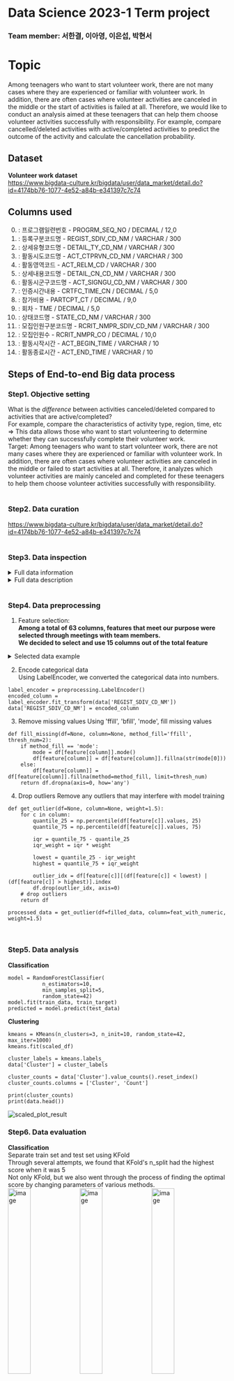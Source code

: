 # Data Science 2023-1 Term project
### Team member: 서한결, 이아영, 이은섭, 박현서

# Topic
Among teenagers who want to start volunteer work, there are not many cases where they are experienced or familiar with volunteer work. In addition, there are often cases where volunteer activities are canceled in the middle or the start of activities is failed at all. Therefore, we would like to conduct an analysis aimed at these teenagers that can help them choose volunteer activities successfully with responsibility. For example, compare cancelled/deleted activities with active/completed activities to predict the outcome of the activity and calculate the cancellation probability.

## Dataset
**Volunteer work dataset**</br>
https://www.bigdata-culture.kr/bigdata/user/data_market/detail.do?id=4174bb76-1077-4e52-a84b-e341397c7c74

## Columns used
0. : 프로그램일련번호 - PROGRM_SEQ_NO / DECIMAL / 12,0
1. : 등록구분코드명 - REGIST_SDIV_CD_NM / VARCHAR / 300
2. : 상세유형코드명 - DETAIL_TY_CD_NM / VARCHAR / 300
3. : 활동시도코드명 - ACT_CTPRVN_CD_NM / VARCHAR / 300
4. : 활동영역코드 - ACT_RELM_CD / VARCHAR / 300
5. : 상세내용코드명 - DETAIL_CN_CD_NM / VARCHAR / 300
6. : 활동시군구코드명 - ACT_SIGNGU_CD_NM / VARCHAR / 300
7. : 인증시간내용 - CRTFC_TIME_CN / DECIMAL / 5,0
8. : 참가비용 - PARTCPT_CT / DECIMAL / 9,0
9. : 회차 - TME / DECIMAL / 5,0
10. : 상태코드명 - STATE_CD_NM / VARCHAR / 300
11. : 모집인원구분코드명 - RCRIT_NMPR_SDIV_CD_NM / VARCHAR / 300
12. : 모집인원수 - RCRIT_NMPR_CO / DECIMAL / 10,0
13. : 활동시작시간 - ACT_BEGIN_TIME / VARCHAR / 10
14. : 활동종료시간 - ACT_END_TIME / VARCHAR / 10

## Steps of End-to-end Big data process
### Step1. Objective setting
What is the _difference_ between activities canceled/deleted compared to activities that are active/completed? </br>
For example, compare the characteristics of activity type, region, time, etc </br>
=> This data allows those who want to start volunteering to determine whether they can successfully complete their volunteer work. </br>
Target: Among teenagers who want to start volunteer work, there are not many cases where they are experienced or familiar with volunteer work. In addition, there are often cases where volunteer activities are canceled in the middle or failed to start activities at all. Therefore, it analyzes which volunteer activities are mainly canceled and completed for these teenagers to help them choose volunteer activities successfully with responsibility. 
</br></br>

### Step2. Data curation
https://www.bigdata-culture.kr/bigdata/user/data_market/detail.do?id=4174bb76-1077-4e52-a84b-e341397c7c74    
</br>

### Step3. Data inspection
<details>
  <summary>Full data information</summary>
  
Data columns (total 63 columns):    
| #   | Column                     | Non-Null Count | Dtype   |
| --- | ------                     | -------------- | -----   |
| 0   | PROGRM_SEQ_NO              | 211575         | int64   |
| 1   | PROGRM_NO_CN               | 211575         | object  |
| 2   | REGIST_SDIV_CD             | 211575         | int64   |
| 3   | REGIST_SDIV_CD_NM          | 211575         | object  |
| 4   | DETAIL_TY_CD               | 209415         | float64 |
| 5   | DETAIL_TY_CD_NM            | 209415         | object  |
| 6   | PROGRM_NM                  | 211575         | object  |
| 7   | MAIN_CN                    | 211557         | object  |
| 8   | ACT_PLACE_CN               | 211575         | object  |
| 9   | PRPARE_CN                  | 99472          | object  |
| 10  | REQST_POSBL_BEGIN_DE       | 211575         | int64   |
| 11  | REQST_POSBL_END_DE         | 211575         | int64   |
| 12  | CANCL_POSBL_BEGIN_DE       | 211575         | int64   |
| 13  | CANCL_POSBL_END_DE         | 211575         | int64   |
| 14  | UPDT_DT                    | 211575         | object  |
| 15  | ACT_CTPRVN_CD              | 211575         | int64   |
| 16  | ACT_CTPRVN_CD_NM           | 211575         | object  |
| 17  | ONE_TME_PROGRM_SEQ_NO      | 211575         | int64   |
| 18  | INSTT_SEQ_NO               | 211575         | int64   |
| 19  | INSTT_CLUB_SEQ_NO          | 211575         | int64   |
| 20  | ACT_RELM_CD_NM             | 211575         | int64   |
| 21  | ACT_RELM_CD                | 211575         | object  |
| 22  | DETAIL_CN_CD               | 209320         | float64 |
| 23  | DETAIL_CN_CD_NM            | 209320         | object  |
| 24  | BSNS_CD                    | 5              | float64 |
| 25  | BSNS_CD_NM                 | 5              | object  |
| 26  | REGIST_CTPRVN_CD           | 211575         | int64   |
| 27  | REGIST_CTPRVN_CD_NM        | 211575         | object  |
| 28  | ACT_SIGNGU_CD              | 211564         | float64 |
| 29  | ACT_SIGNGU_CD_NM           | 211564         | object  |
| 30  | CRTFC_TIME_CN              | 211575         | int64   |
| 31  | ACT_CN                     | 211574         | object  |
| 32  | REF_MTR_CN                 | 109016         | object  |
| 33  | PARTCPT_CT_AT              | 211575         | object  |
| 34  | PARTCPT_CT                 | 211575         | int64   |
| 35  | PARTCPT_CT_USE_DTLS        | 1133           | object  |
| 36  | TME                        | 211575         | int64   |
| 37  | GRP_SDIV_CD                | 989            | float64 |
| 38  | GRP_SDIV_CD_NM             | 989            | object  |
| 39  | GRP_INSTT_SEQ_NO           | 211575         | int64   |
| 40  | GRP_INSTT_CLUB_SEQ_NO      | 211575         | int64   |
| 41  | GRP_SCHUL_CD               | 1              | float64 |
| 42  | GRP_SCHUL_CD_NM            | 0              | float64 |
| 43  | GRP_NM                     | 982            | object  |
| 44  | NCSRY_COMPLT_AT            | 211575         | object  |
| 45  | STATE_CD                   | 211575         | int64   |
| 46  | STATE_CD_NM                | 211575         | object  |
| 47  | RCRIT_NMPR_SDIV_CD         | 211575         | int64   |
| 48  | RCRIT_NMPR_SDIV_CD_NM      | 211575         | object  |
| 49  | RCRIT_NMPR_CO              | 211575         | int64   |
| 50  | BEFORE_REQST_NO_CN         | 5              | object  |
| 51  | BEFORE_INSTT_CD            | 5              | object  |
| 52  | BEFORE_INSTT_CD_NM         | 0              | float64 |
| 53  | BEFORE_INSTT_ID_NM         | 5              | object  |
| 54  | BEFORE_CLUB_CD             | 0              | float64 |
| 55  | BEFORE_CLUB_CD_NM          | 0              | float64 |
| 56  | USE_AT                     | 211575         | object  |
| 57  | REGIST_DT                  | 211575         | object  |
| 58  | ACT_BEGIN_DT               | 211575         | int64   |
| 59  | ACT_BEGIN_TIME             | 211575         | object  |
| 60  | ACT_END_DT                 | 211575         | int64   |
| 61  | ACT_END_TIME               | 211575         | object  |
| 62  | VLNTWK_ACT_REGIST_AGRE_AT  | 211471         | object  |

*dtypes: float64(10), int64(22), object(31)*     
*memory usage: 101.7+ MB*
  
</details>

<details>
  <summary>Full data description</summary>
  
|index|PROGRM\_SEQ\_NO|REGIST\_SDIV\_CD|DETAIL\_TY\_CD|REQST\_POSBL\_BEGIN\_DE|REQST\_POSBL\_END\_DE|CANCL\_POSBL\_BEGIN\_DE|CANCL\_POSBL\_END\_DE|ACT\_CTPRVN\_CD|ONE\_TME\_PROGRM\_SEQ\_NO|INSTT\_SEQ\_NO|INSTT\_CLUB\_SEQ\_NO|ACT\_RELM\_CD\_NM|DETAIL\_CN\_CD|BSNS\_CD|REGIST\_CTPRVN\_CD|ACT\_SIGNGU\_CD|CRTFC\_TIME\_CN|PARTCPT\_CT|TME|GRP\_SDIV\_CD|
|---|---|---|---|---|---|---|---|---|---|---|---|---|---|---|---|---|---|---|---|---|
|count|211575\.0|211575\.0|209415\.0|211575\.0|211575\.0|211575\.0|211575\.0|211575\.0|211575\.0|211575\.0|211575\.0|211575\.0|209320\.0|5\.0|211575\.0|211564\.0|211575\.0|211575\.0|211575\.0|989\.0|
|mean|8791040\.1088881|110001\.94804206546|114001\.43363655898|20202688\.51162472|20203464\.4014652|20203056\.76832329|20203464\.730705425|20007\.82602859506|993083\.8030438379|49023\.27213990311|24939\.295805269998|113001\.00938674228|115001\.74495987006|117049\.0|20007\.82602859506|29478\.925715150024|3\.33719484816259|20\.18214817440624|1\.1614557485525228|119002\.12335692618|
|std|78735\.98408312947|0\.5502693065095743|0\.8011288560545596|96332\.11216619099|40267\.89225622339|39631\.57860634246|40268\.206561782776|5\.050174327086214|2786015\.1931557665|8310\.217516388126|45383\.508817950285|0\.09642963916209933|1\.3107243353596485|0\.0|5\.050174327086214|19397\.31035710573|1\.6094962719491144|3133\.8148499745876|1\.6056900622515347|0\.6558290909709796|
|min|904530\.0|110001\.0|114001\.0|30\.0|2140803\.0|2140803\.0|2140803\.0|20001\.0|0\.0|0\.0|0\.0|113001\.0|115001\.0|117049\.0|20001\.0|21001\.0|1\.0|0\.0|0\.0|119001\.0|
|25%|8738763\.5|110002\.0|114001\.0|20200305\.0|20200522\.0|20200305\.0|20200522\.0|20003\.0|0\.0|50220\.0|0\.0|113001\.0|115001\.0|117049\.0|20003\.0|23003\.0|2\.0|0\.0|1\.0|119002\.0|
|50%|8792419\.0|110002\.0|114001\.0|20200830\.0|20201003\.0|20200831\.0|20201003\.0|20008\.0|0\.0|51374\.0|0\.0|113001\.0|115001\.0|117049\.0|20008\.0|28012\.0|3\.0|0\.0|1\.0|119002\.0|
|75%|8845528\.5|110002\.0|114001\.0|20210105\.0|20210217\.0|20210105\.0|20210217\.0|20013\.0|0\.0|55073\.0|0\.0|113001\.0|115002\.0|117049\.0|20013\.0|33008\.0|4\.0|0\.0|1\.0|119003\.0|
|max|8898490\.0|110004\.0|114004\.0|20601226\.0|20610124\.0|20610118\.0|20610124\.0|20018\.0|8898458\.0|56161\.0|111825\.0|113002\.0|115005\.0|117049\.0|20018\.0|222025\.0|8\.0|999999\.0|16\.0|119003\.0|

</details>
</br>

### Step4. Data preprocessing
1. Feature selection:   
**Among a total of 63 columns, features that meet our purpose were selected through meetings with team members.** </br>
**We decided to select and use 15 columns out of the total feature**</br>
<details>
  <summary>Selected data example</summary>
  
|index|PROGRM\_SEQ\_NO|REGIST\_SDIV\_CD\_NM|DETAIL\_TY\_CD\_NM|ACT\_CTPRVN\_CD\_NM|ACT\_RELM\_CD|DETAIL\_CN\_CD\_NM|ACT\_SIGNGU\_CD\_NM|CRTFC\_TIME\_CN|PARTCPT\_CT|TME|STATE\_CD\_NM|RCRIT\_NMPR\_SDIV\_CD\_NM|RCRIT\_NMPR\_CO|ACT\_BEGIN\_DT|ACT\_BEGIN\_TIME|ACT\_END\_DT|ACT\_END\_TIME|
|---|---|---|---|---|---|---|---|---|---|---|---|---|---|---|---|---|---|
|0|6740176|일괄|지역사회봉사활동|서울특별시|봉사활동|교육\(지도\)봉사|동작구|8|0|0|활동완료|전체|6|20160618|13:30|20160618|21:30|
|1|6740034|일괄|지역사회봉사활동|서울특별시|봉사활동|교육\(지도\)봉사|동작구|8|0|0|삭제|개별|0|20160618|13:30|20160618|21:30|
|2|6740035|일괄|지역사회봉사활동|서울특별시|봉사활동|교육\(지도\)봉사|동작구|8|0|0|삭제|전체|1|20160618|13:30|20160618|21:30|
|3|6740037|일괄|지역사회봉사활동|서울특별시|봉사활동|교육\(지도\)봉사|동작구|8|0|0|삭제|전체|1|20160618|13:30|20160618|21:30|
|4|6013846|개별|지역사회봉사활동|서울특별시|봉사활동|재능봉사|NaN|4|0|0|활동취소|전체|3|2140803|13:00|2140803|17:00|
|5|920667|개별|지역사회봉사활동|부산광역시|봉사활동|교육\(지도\)봉사|NaN|4|0|0|삭제|전체|10|20610125|14:00|20610125|18:00|
|6|913640|개별|지역사회봉사활동|부산광역시|봉사활동|교육\(지도\)봉사|NaN|4|0|0|삭제|전체|10|20610125|14:00|20610125|18:00|
|7|912171|개별|지역사회봉사활동|부산광역시|봉사활동|교육\(지도\)봉사|NaN|4|0|0|삭제|전체|1|20610124|13:00|20610125|17:00|
|8|904530|개별|지역사회봉사활동|부산광역시|봉사활동|교육\(지도\)봉사|NaN|4|0|0|삭제|개별|4|20610122|1:00|20610122|5:00|
|9|7371820|개별|지역사회봉사활동|대구광역시|봉사활동|교육\(지도\)봉사|남구|1|0|0|활동취소|전체|1|20270520|17:00|20270520|18:00|
  
</details>

2. Encode categorical data   
Using LabelEncoder, we converted the categorical data into numbers.
```
label_encoder = preprocessing.LabelEncoder()
encoded_column = label_encoder.fit_transform(data['REGIST_SDIV_CD_NM'])
data['REGIST_SDIV_CD_NM'] = encoded_column
```    

3. Remove missing values
Using 'ffill', 'bfill', 'mode', fill missing values
```
def fill_missing(df=None, column=None, method_fill='ffill', thresh_num=2):
    if method_fill == 'mode':
        mode = df[feature[column]].mode()
        df[feature[column]] = df[feature[column]].fillna(str(mode[0]))
    else:
        df[feature[column]] = df[feature[column]].fillna(method=method_fill, limit=thresh_num)
    return df.dropna(axis=0, how='any')
```

4. Drop outliers
Remove any outliers that may interfere with model training
```
def get_outlier(df=None, column=None, weight=1.5):
    for c in column:
        quantile_25 = np.percentile(df[feature[c]].values, 25)
        quantile_75 = np.percentile(df[feature[c]].values, 75)

        iqr = quantile_75 - quantile_25
        iqr_weight = iqr * weight

        lowest = quantile_25 - iqr_weight
        highest = quantile_75 + iqr_weight

        outlier_idx = df[feature[c]][(df[feature[c]] < lowest) | (df[feature[c]] > highest)].index
        df.drop(outlier_idx, axis=0)
    # drop outliers
    return df
```
```
processed_data = get_outlier(df=filled_data, column=feat_with_numeric, weight=1.5)
```

</br>

### Step5. Data analysis
**Classification**    
```
model = RandomForestClassifier(
           n_estimators=10,
           min_samples_split=5,
           random_state=42)
model.fit(train_data, train_target)
predicted = model.predict(test_data)
```    

**Clustering**    
```
kmeans = KMeans(n_clusters=3, n_init=10, random_state=42, max_iter=1000)
kmeans.fit(scaled_df)

cluster_labels = kmeans.labels_
data['Cluster'] = cluster_labels

cluster_counts = data['Cluster'].value_counts().reset_index()
cluster_counts.columns = ['Cluster', 'Count']

print(cluster_counts)
print(data.head())
```
![scaled_plot_result](https://github.com/Hangyeol-SSeo/DS_volunteer/assets/52482199/74e85731-23fa-47ba-9e1d-e3aec2493a50)    

### Step6. Data evaluation
**Classification**    
Separate train set and test set using KFold    
Through several attempts, we found that KFold's n_split had the highest score when it was 5     
Not only KFold, but we also went through the process of finding the optimal score by changing parameters of various methods.    
<img width="32%" height="33%" alt="image" src="https://github.com/Hangyeol-SSeo/DS_volunteer/assets/52482199/2a17d691-f376-4543-aea9-3d29c948546d">
<img width="32%" height="33%" alt="image" src="https://github.com/Hangyeol-SSeo/DS_volunteer/assets/52482199/51a1cc45-9178-4c86-82d7-f99691e2e8ca">
<img width="32%" height="33%" alt="image" src="https://github.com/Hangyeol-SSeo/DS_volunteer/assets/52482199/b4a71edb-4e4c-4cea-a0bd-eeb316b3eafe">     


**Clustering**       
Elbow was used to obtain an appropriate k value from K-Means    
From this data, we determined that it would be best to split into three clusters, and we plotted the population of each cluster.    
<img width="45%" alt="image" src="https://github.com/Hangyeol-SSeo/DS_volunteer/assets/52482199/8a47858a-683d-4eb7-b536-a9ac3c2294ef">
<img width="45%" alt="image" src="https://github.com/Hangyeol-SSeo/DS_volunteer/assets/52482199/1cbf59d0-8769-466f-b757-292e58af48a5">     


## Others
### relevant information outside machine learning
The decision to cancel a volunteer can be influenced by external factors.</br>
First, the *weather* can affect your volunteer experience. Sudden rain, snow, or high winds can affect outdoor volunteer events.</br>
If you can't get to your volunteer meeting point due to inclement weather, it's not just outdoor volunteering that will be disrupted, but indoor volunteering as well.</br>
The second factor is *participants simply changing their minds*. Participants may decide not to participate in a volunteer activity due to their personal circumstances, physical condition, or mood that day. In this case, the volunteer organizers are likely to cancel the day's activities because they don't have enough people.</br>
In addition, volunteers are often teenagers. Teenagers tend to participate because their volunteer work is recorded in their student records, and this can often happen because teenagers are often less responsible than adults.
